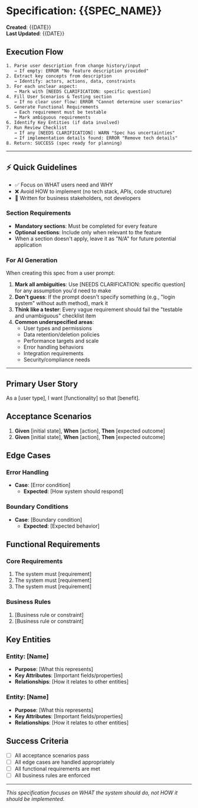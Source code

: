 # Specification: {{SPEC_NAME}}

**Created**: {{DATE}}  
**Last Updated**: {{DATE}}

## Execution Flow
```
1. Parse user description from change history/input
   → If empty: ERROR "No feature description provided"
2. Extract key concepts from description
   → Identify: actors, actions, data, constraints
3. For each unclear aspect:
   → Mark with [NEEDS CLARIFICATION: specific question]
4. Fill User Scenarios & Testing section
   → If no clear user flow: ERROR "Cannot determine user scenarios"
5. Generate Functional Requirements
   → Each requirement must be testable
   → Mark ambiguous requirements
6. Identify Key Entities (if data involved)
7. Run Review Checklist
   → If any [NEEDS CLARIFICATION]: WARN "Spec has uncertainties"
   → If implementation details found: ERROR "Remove tech details"
8. Return: SUCCESS (spec ready for planning)
```

---

## ⚡ Quick Guidelines
- ✅ Focus on WHAT users need and WHY
- ❌ Avoid HOW to implement (no tech stack, APIs, code structure)
- 👥 Written for business stakeholders, not developers

### Section Requirements
- **Mandatory sections**: Must be completed for every feature
- **Optional sections**: Include only when relevant to the feature
- When a section doesn't apply, leave it as "N/A" for future potential application

### For AI Generation
When creating this spec from a user prompt:
1. **Mark all ambiguities**: Use [NEEDS CLARIFICATION: specific question] for any assumption you'd need to make
2. **Don't guess**: If the prompt doesn't specify something (e.g., "login system" without auth method), mark it
3. **Think like a tester**: Every vague requirement should fail the "testable and unambiguous" checklist item
4. **Common underspecified areas**:
   - User types and permissions
   - Data retention/deletion policies  
   - Performance targets and scale
   - Error handling behaviors
   - Integration requirements
   - Security/compliance needs

---

## Primary User Story
<!-- The main value proposition from the user's perspective -->
As a [user type], I want [functionality] so that [benefit].

## Acceptance Scenarios
<!-- Specific testable scenarios that define success -->

1. **Given** [initial state], **When** [action], **Then** [expected outcome]
2. **Given** [initial state], **When** [action], **Then** [expected outcome]

## Edge Cases
<!-- Error conditions, boundary cases, and failure modes -->

### Error Handling
- **Case**: [Error condition]
  - **Expected**: [How system should respond]

### Boundary Conditions  
- **Case**: [Boundary condition]
  - **Expected**: [Expected behavior]

## Functional Requirements
<!-- What the system must do - avoid technical implementation details -->

### Core Requirements
1. The system must [requirement]
2. The system must [requirement]  
3. The system must [requirement]

### Business Rules
1. [Business rule or constraint]
2. [Business rule or constraint]

## Key Entities
<!-- Important data objects and their relationships -->

### Entity: [Name]
- **Purpose**: [What this represents]
- **Key Attributes**: [Important fields/properties]
- **Relationships**: [How it relates to other entities]

### Entity: [Name]  
- **Purpose**: [What this represents]
- **Key Attributes**: [Important fields/properties]
- **Relationships**: [How it relates to other entities]

## Success Criteria
<!-- How to measure if this specification is properly implemented -->
- [ ] All acceptance scenarios pass
- [ ] All edge cases are handled appropriately
- [ ] All functional requirements are met
- [ ] All business rules are enforced

---
*This specification focuses on WHAT the system should do, not HOW it should be implemented.*